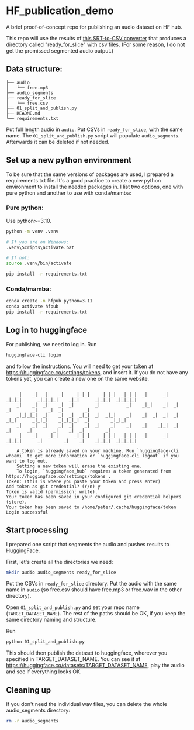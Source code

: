 # HF_publication_demo
A brief proof-of-concept repo for publishing an audio dataset on HF hub.

This repo will use the results of [this SRT-to-CSV converter](https://github.com/niknah/SRT-to-CSV-and-audio-split/tree/master) that produces a directory called "ready_for_slice" with csv files. (For some reason, I do not get the promissed segmented audio output.)

## Data structure:

```
├── audio 
│   └── free.mp3
├── audio_segments
├── ready_for_slice
│   └── free.csv
├── 01_split_and_publish.py
├── README.md
└── requirements.txt
```
Put full length audio in `audio`. Put CSVs in `ready_for_slice`, with the same name. The `01_split_and_publish.py` script will populate `audio_segments`. Afterwards it can be deleted if not needed.


## Set up a new python environment

To be sure that the same versions of packages are used, I prepared a requirements.txt file. It's a good practice to create a new python environment to install the needed packages in. I list two options, one with pure python and another to use with conda/mamba:

### Pure python:

Use python>=3.10.

```bash
python -m venv .venv

# If you are on Windows:
.venv\Scripts\activate.bat

# If not:
source .venv/bin/activate

pip install -r requirements.txt
```


### Conda/mamba:

```bash
conda create -n hfpub python=3.11
conda activate hfpub
pip install -r requirements.txt
```

## Log in to huggingface

For publishing, we need to log in. Run
```bash
huggingface-cli login
```
and follow the instructions. You will need to get your token at https://huggingface.co/settings/tokens, and insert it. If you do not have any tokens yet, you can create a new one on the same website.
```

    _|    _|  _|    _|    _|_|_|    _|_|_|  _|_|_|  _|      _|    _|_|_|      _|_|_|_|    _|_|      _|_|_|  _|_|_|_|
    _|    _|  _|    _|  _|        _|          _|    _|_|    _|  _|            _|        _|    _|  _|        _|
    _|_|_|_|  _|    _|  _|  _|_|  _|  _|_|    _|    _|  _|  _|  _|  _|_|      _|_|_|    _|_|_|_|  _|        _|_|_|
    _|    _|  _|    _|  _|    _|  _|    _|    _|    _|    _|_|  _|    _|      _|        _|    _|  _|        _|
    _|    _|    _|_|      _|_|_|    _|_|_|  _|_|_|  _|      _|    _|_|_|      _|        _|    _|    _|_|_|  _|_|_|_|
    
    A token is already saved on your machine. Run `huggingface-cli whoami` to get more information or `huggingface-cli logout` if you want to log out.
    Setting a new token will erase the existing one.
    To login, `huggingface_hub` requires a token generated from https://huggingface.co/settings/tokens .
Token: (this is where you paste your token and press enter)
Add token as git credential? (Y/n) y
Token is valid (permission: write).
Your token has been saved in your configured git credential helpers (store).
Your token has been saved to /home/peter/.cache/huggingface/token
Login successful
```

## Start processing

I prepared one script that segments the audio and pushes results to HuggingFace.

First, let's create all the directories we need:
```bash
mkdir audio audio_segments ready_for_slice
```

Put the CSVs in `ready_for_slice` directory. Put the audio with the same name in `audio` (so free.csv should have free.mp3 or free.wav in the other directory).

Open `01_split_and_publish.py` and set your repo name (`TARGET_DATASET_NAME`). The rest of the paths should be OK, if you keep the same directory naming and structure.

Run 
```bash
python 01_split_and_publish.py
```

This should then publish the dataset to huggingface, wherever you specified in TARGET_DATASET_NAME. You can see it at https://huggingface.co/datasets/TARGET_DATASET_NAME, play the audio and see if everything looks OK.
## Cleaning up

If you don't need the individual wav files, you can delete the whole audio_segments directory:

```bash
rm -r audio_segments
```